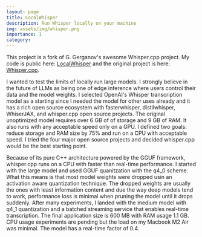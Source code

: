 ```yaml
---
layout: page
title: LocalWhisper
description: Run Whisper locally on your machine
img: assets/img/whisper.png
importance: 1
category: 
---
```


This project is a fork of G. Gerganov's awesome Whisper.cpp project. My code is public here: [LocalWhisper](https://github.com/chinardankhara/localwhisper) and the original project is here: [Whisper.cpp](https://github.com/ggerganov/whisper.cpp).

I wanted to test the limits of locally run large models. I strongly believe in the future of LLMs as being one of edge inference where users control their data and the model weights. I selected OpenAI's Whisper transcription model as a starting since I needed the model for other uses already and it has a rich open source ecosystem with fasterwhisper, distilwhisper, WhiserJAX, and whisper.cpp open source projects. The original unoptimized model requires over 6 GB of of storage and 9 GB of RAM. It also runs with any acceptable speed only on a GPU. I defined two goals: reduce storage and RAM size by 75% and run on a CPU with acceptable speed. I tried the four major open source projects and decided whisper.cpp would be the best starting point.

Because of its pure C++ architecture powered by the GGUF framework, whisper.cpp runs on a CPU with faster than real-time performance. I started with the large model and used GGUF quanitzation with the q4_0 scheme. What this means is that most model weights were dropped usin an activation aware quantization technique. The dropped weights are usually the ones with least information content and due the way deep models tend to work, performance loss is minimal when pruning the model until it drops suddenly. After many experiments, I landed with the medium model with q4_1 quantization and a batched streaming service that enables real-time transcription. The final application size is 600 MB with RAM usage 1.1 GB. CPU usage experiments are pending but the load on my Macbook M2 Air was minimal. The model has a real-time factor of 0.4.